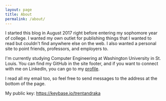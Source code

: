 ```yaml
---
layout: page
title: About
permalink: /about/
---
```


I started this blog in August 2017 right before entering my sophomore year of college. I wanted my own outlet for publishing things that I wanted to read but couldn't find anywhere else on the web. I also wanted a personal site to point friends, professors, and employers to.

I'm currently studying Computer Engineering at Washington University in St. Louis. You can find my GitHub in the site footer, and if you want to connect with me on LinkedIn, you can go to my [profile](https://www.linkedin.com/in/trent-andraka-5a084a133/).

I read all my email too, so feel free to send messages to the address at the bottom of the page.

My public key: https://keybase.io/trentandraka